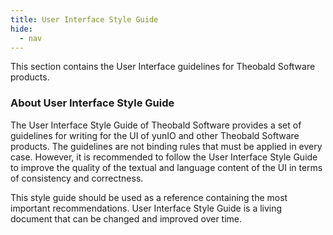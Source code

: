 ```yaml
---
title: User Interface Style Guide
hide:
  - nav
---
```


This section contains the User Interface guidelines for Theobald Software products.

### About User Interface Style Guide
The User Interface Style Guide of Theobald Software provides a set of guidelines for writing for the UI of yunIO and other Theobald Software products. The guidelines are not binding rules that must be applied in every case. However, it is recommended to follow the User Interface Style Guide to improve the quality of the textual and language content of the UI in terms of consistency and correctness.

This style guide should be used as a reference containing the most important recommendations. User Interface Style Guide is a living document that can be changed and improved over time.
